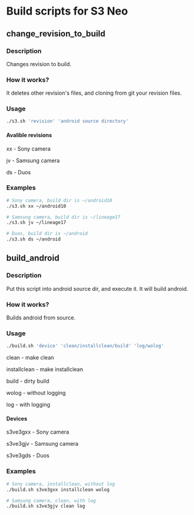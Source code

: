 # Build scripts for S3 Neo

## change_revision_to_build
### Description
Changes revision to build.
### How it works?
It deletes other revision's files, and cloning from git your revision files.

### Usage
```bash
./s3.sh 'revision' 'android source directory'
```
#### Avalible revisions
xx - Sony camera

jv - Samsung camera

ds - Duos

### Examples
```bash
# Sony camera, build dir is ~/android10
./s3.sh xx ~/android10

# Samsung camera, build dir is ~/lineage17
./s3.sh jv ~/lineage17

# Duos, build dir is ~/android
./s3.sh ds ~/android
```

## build_android
### Description
Put this script into android source dir, and execute it. It will build android.
### How it works?
Builds android from source.

### Usage
```bash
./build.sh 'device' 'clean/installclean/build' 'log/wolog'
```
clean - make clean

installclean - make installclean

build - dirty build

wolog - without logging

log - with logging

#### Devices
s3ve3gxx - Sony camera

s3ve3gjv - Samsung camera

s3ve3gds - Duos

### Examples
```bash
# Sony camera, installclean, without log
./build.sh s3ve3gxx installclean wolog

# Samsung camera, clean, with log
./build.sh s3ve3gjv clean log
```
